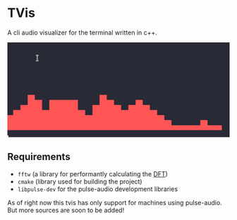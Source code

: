 # TVis
A cli audio visualizer for the terminal written in c++.

![](https://github.com/meindertduin/tvis/blob/main/docs/demo.gif)


## Requirements
- `fftw` (a library for performantly calculating the [DFT](https://en.wikipedia.org/wiki/Discrete_Fourier_transform))
- `cmake` (library used for building the project)
- `libpulse-dev` for the pulse-audio development libraries

As of right now this tvis has only support for machines using pulse-audio. But more sources are soon to be added!

